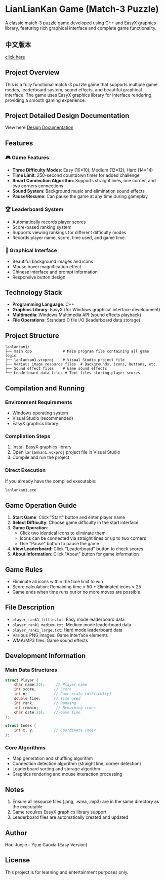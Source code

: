 
# LianLianKan Game (Match-3 Puzzle)

A classic match-3 puzzle game developed using C++ and EasyX graphics library, featuring rich graphical interface and complete game functionality.

## 中文版本
[click here](./lanlankan1/README.md)
## Project Overview

This is a fully functional match-3 puzzle game that supports multiple game modes, leaderboard system, sound effects, and beautiful graphical interface. The game uses EasyX graphics library for interface rendering, providing a smooth gaming experience.

## Project Detailed Design Documentation
 View here [Design Documentation](./lanlankan1/程序设计课程实践课程大作业_连连看实验报告.doc)

## Features

### 🎮 Game Features
- **Three Difficulty Modes**: Easy (10×10), Medium (12×12), Hard (14×14)
- **Time Limit**: 250-second countdown timer for added challenge
- **Smart Connection Algorithm**: Supports straight lines, one corner, and two corners connections
- **Sound System**: Background music and elimination sound effects
- **Pause/Resume**: Can pause the game at any time during gameplay

### 🏆 Leaderboard System
- Automatically records player scores
- Score-based ranking system
- Supports viewing rankings for different difficulty modes
- Records player name, score, time used, and game time

### 🎨 Graphical Interface
- Beautiful background images and icons
- Mouse hover magnification effect
- Chinese interface and prompt information
- Responsive button design

## Technology Stack

- **Programming Language**: C++
- **Graphics Library**: EasyX (for Windows graphical interface development)
- **Multimedia**: Windows Multimedia API (sound effects playback)
- **File Operations**: Standard C file I/O (leaderboard data storage)

## Project Structure

```
lanlankan1/
├── main.cpp              # Main program file containing all game logic
├── lanlankan1.vcxproj    # Visual Studio project file
├── Various image resource files  # Backgrounds, icons, buttons, etc.
├── Sound effect files    # Game sound effects
└── Leaderboard data files # Text files storing player scores
```

## Compilation and Running

### Environment Requirements
- Windows operating system
- Visual Studio (recommended)
- EasyX graphics library

### Compilation Steps
1. Install EasyX graphics library
2. Open `lanlankan1.vcxproj` project file in Visual Studio
3. Compile and run the project

### Direct Execution
If you already have the compiled executable:
```bash
lanlankan1.exe
```

## Game Operation Guide

1. **Start Game**: Click "Start" button and enter player name
2. **Select Difficulty**: Choose game difficulty in the start interface
3. **Game Operation**:
   - Click two identical icons to eliminate them
   - Icons can be connected via straight lines or up to two corners
   - Use "Pause" button to pause the game
4. **View Leaderboard**: Click "Leaderboard" button to check scores
5. **About Information**: Click "About" button for game information

## Game Rules

- Eliminate all icons within the time limit to win
- Score calculation: Remaining time × 50 + Eliminated icons × 25
- Game ends when time runs out or no more moves are possible

## File Description

- `player_rank1_little.txt`: Easy mode leaderboard data
- `player_rank1_medium.txt`: Medium mode leaderboard data
- `player_rank1_large.txt`: Hard mode leaderboard data
- Various PNG images: Game interface elements
- WMA/MP3 files: Game sound effects

## Development Information

### Main Data Structures
```c++
struct Player {
    char name[20];     // Player name
    int score;        // Score
    int n;            // Game scale (difficulty)
    double time;      // Time used
    int rank;         // Ranking
    int remain;        // Remaining icons
    char date[20];    // Game time
};

struct Index {
    int x, y;         // Coordinate index
};
```

### Core Algorithms
- Map generation and shuffling algorithm
- Connection detection algorithm (straight line, corner detection)
- Leaderboard sorting and storage algorithm
- Graphics rendering and mouse interaction processing

## Notes

1. Ensure all resource files (.png, .wma, .mp3) are in the same directory as the executable
2. Game requires EasyX graphics library support
3. Leaderboard files are automatically created and updated

## Author

Hou Junjie - Yijue Gaoxia (Easy Version)

## License

This project is for learning and entertainment purposes only.

        